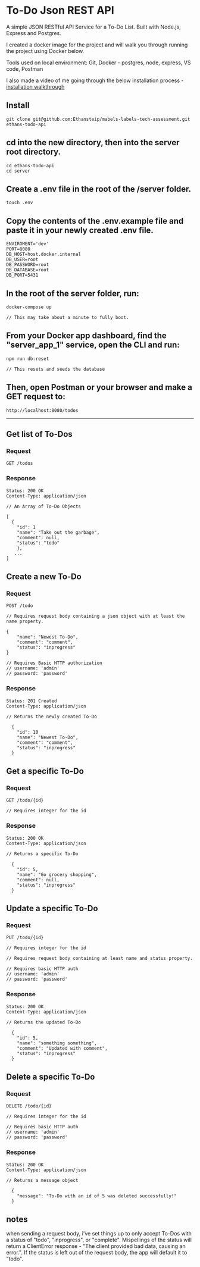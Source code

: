 # To-Do Json REST API

A simple JSON RESTful API Service for a To-Do List. Built with Node.js, Express and Postgres.

I created a docker image for the project and will walk you through running the project using Docker below.

Tools used on local environment: Git, Docker - postgres, node, express, VS code, Postman

I also made a video of me going through the below installation process - [installation walkthrough](https://www.loom.com/share/b19e98037757482e9caf6a2701ad0b37)

## Install

    git clone git@github.com:Ethansteip/mabels-labels-tech-assessment.git ethans-todo-api

## cd into the new directory, then into the server root directory.

    cd ethans-todo-api
    cd server

## Create a .env file in the root of the /server folder.

    touch .env

## Copy the contents of the .env.example file and paste it in your newly created .env file.

    ENVIROMENT='dev'
    PORT=8080
    DB_HOST=host.docker.internal
    DB_USER=root
    DB_PASSWORD=root
    DB_DATABASE=root
    DB_PORT=5431

## In the root of the server folder, run:

    docker-compose up

    // This may take about a minute to fully boot.

## From your Docker app dashboard, find the "server_app_1" service, open the CLI and run:

    npm run db:reset

    // This resets and seeds the database

## Then, open Postman or your browser and make a GET request to:

    http://localhost:8080/todos

___________________________________

## Get list of To-Dos

### Request
`GET /todos`

### Response

    Status: 200 OK
    Content-Type: application/json

    // An Array of To-Do Objects

    [
      {
        "id": 1
        "name": "Take out the garbage", 
        "comment": null, 
        "status": "todo"
        },
       ...
    ]

## Create a new To-Do

### Request

`POST /todo`


    // Requires request body containing a json object with at least the name property.

    {
        "name": "Newest To-Do",
        "comment": "comment",
        "status": "inprogress"
    }

    // Requires Basic HTTP authorization
    // username: 'admin'
    // password: 'password'
    

### Response

    Status: 201 Created
    Content-Type: application/json

    // Returns the newly created To-Do

      {
        "id": 10
        "name": "Newest To-Do",
        "comment": "comment",
        "status": "inprogress"
      }
       

## Get a specific To-Do

### Request

`GET /todo/{id}`

    // Requires integer for the id

### Response

    Status: 200 OK
    Content-Type: application/json

    // Returns a specific To-Do

      {
        "id": 5,
        "name": "Go grocery shopping",
        "comment": null,
        "status": "inprogress"
      }

## Update a specific To-Do

### Request

`PUT /todo/{id}`

    // Requires integer for the id

    // Requires request body containing at least name and status property.

    // Requires basic HTTP auth
    // username: 'admin'
    // password: 'password'

### Response

    Status: 200 OK
    Content-Type: application/json

    // Returns the updated To-Do

      {
        "id": 5,
        "name": "something something",
        "comment": "Updated with comment",
        "status": "inprogress"
      }

## Delete a specific To-Do

### Request

`DELETE /todo/{id}`

    // Requires integer for the id

    // Requires basic HTTP auth
    // username: 'admin'
    // password: 'password'

### Response

    Status: 200 OK
    Content-Type: application/json

    // Returns a message object

      {
        "message": "To-Do with an id of 5 was deleted successfully!"
      }

## notes
when sending a request body, i've set things up to only accept To-Dos with a status of "todo", "inprogress", or "complete". Mispellings of the status will return a ClientError response - "The client provided bad data, causing an error.". If the status is left out of the request body, the app will default it to "todo".
